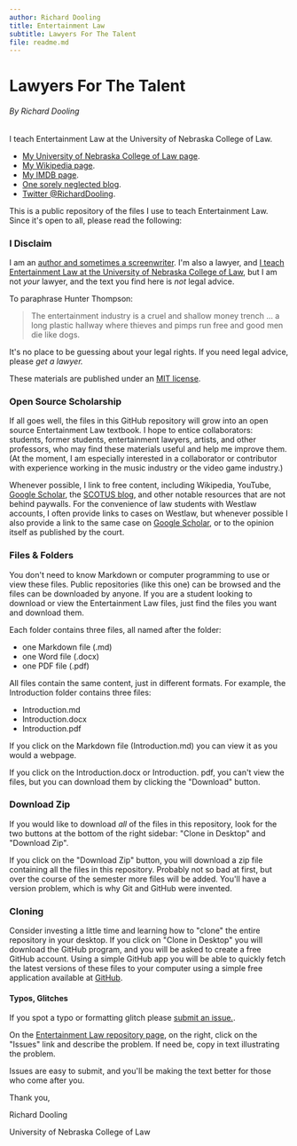 ```yaml
---
author: Richard Dooling
title: Entertainment Law
subtitle: Lawyers For The Talent
file: readme.md
---
```


# Lawyers For The Talent

###### By Richard Dooling

I teach Entertainment Law at the University of Nebraska College of Law. 

* [My University of Nebraska College of Law page](http://law.unl.edu/richard-dooling#about).
* [My Wikipedia page](http://en.wikipedia.org/wiki/Richard_Dooling).
* [My IMDB page](http://www.imdb.com/name/nm0233223/).
* [One sorely neglected blog](http://dooling.com).
* [Twitter @RichardDooling](http://twitter.com/richarddooling).

This is a public repository of the files I use to teach Entertainment Law. Since it's open to all, please read the following:

### I Disclaim

I am an [author and sometimes a screenwriter](https://en.wikipedia.org/wiki/Richard_Dooling). 
I'm also a lawyer, 
and [I teach Entertainment Law at the University of Nebraska College of Law](https://law.unl.edu/richard-dooling/), but I am not *your* lawyer, and the text you find here is *not* legal advice. 

To paraphrase Hunter Thompson: 

> The entertainment industry 
> is a cruel and shallow money trench &hellip; a long plastic 
> hallway where thieves and pimps run free 
> and good men die like dogs.

It's no place to be guessing about your legal rights. 
If you need legal advice, please *get a lawyer.*

These materials are published under an [MIT license](https://github.com/RichardDooling/Entertainment_Law/blob/master/LICENSE).

### Open Source Scholarship

If all goes well, the files in this GitHub repository will grow into an open source Entertainment Law textbook. I hope to entice collaborators: students, former students, entertainment lawyers, artists, and other professors, who may find these materials useful and help me improve them. (At the moment, I am especially interested in a collaborator or contributor with experience working in the music industry or the video game industry.) 

Whenever possible, I link to free content, including Wikipedia, YouTube, [Google Scholar](http://scholar.google.com/), the [SCOTUS blog](http://www.scotusblog.com/), and other notable resources that are not behind paywalls. For the convenience of law students with Westlaw accounts, I often provide links to cases on Westlaw, but whenever possible I also provide a link to the same case on [Google Scholar](http://scholar.google.com/), or to the opinion itself as published by the court.

### Files & Folders

You don't need to know Markdown or computer programming to use or view these files. Public repositories (like this one) can be browsed and the files can be downloaded by anyone. If you are a student looking to download or view the Entertainment Law files, just find the files you want and download them.

Each folder contains three files, all named after the folder:

* one Markdown file (.md)
* one Word file (.docx)
* one PDF file (.pdf)

All files contain the same content, just in different formats. For example, the Introduction folder contains three files:

* Introduction.md
* Introduction.docx
* Introduction.pdf

If you click on the Markdown file (Introduction.md) you can view it as you would a webpage. 

If you click on the Introduction.docx or Introduction. pdf, you can't view the files, but you can download them by clicking the "Download" button. 

### Download Zip

If you would like to download *all* of the files in this repository, look for the two buttons at the bottom of the right sidebar: "Clone in Desktop" and "Download Zip".

If you click on the "Download Zip" button, you will download a zip file containing all the files in this repository. Probably not so bad at first, but over the course of the semester more files will be added. You'll have a version problem, which is why Git and GitHub were invented. 

### Cloning

Consider investing a little time and learning how to "clone" the entire repository in your desktop. If you click on "Clone in Desktop" you will download the GitHub program, and you will be asked to create a free GitHub account. Using a simple GitHub app you will be able to quickly fetch the latest versions of these files to your computer using a simple free application available at [GitHub](https://github.com/). 

#### Typos, Glitches

If you spot a typo or formatting glitch please [submit an issue.](https://github.com/RichardDooling/Entertainment_Law/issues). 

On the [Entertainment Law repository page](https://github.com/RichardDooling/Entertainment_Law), on the right, click on the "Issues" link and describe the problem. If need be, copy in text illustrating the problem.

Issues are easy to submit, and you'll be making the text better for those who come after you.

Thank you,

Richard Dooling

University of Nebraska College of Law

